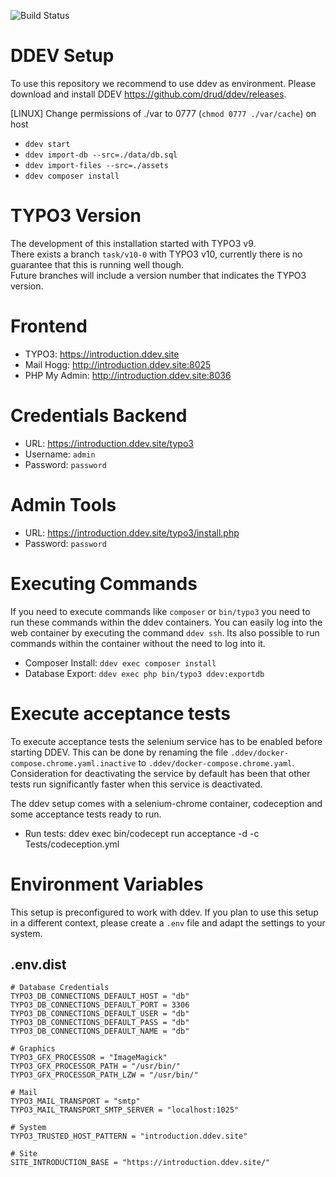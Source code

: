 ![Build Status](https://github.com/TYPO3-Documentation/site-introduction/actions/workflows/tests.yml/badge.svg)


# DDEV Setup

To use this repository we recommend to use ddev as environment. Please download
and install DDEV https://github.com/drud/ddev/releases.

[LINUX] Change permissions of ./var to 0777 (`chmod 0777 ./var/cache`) on host

* `ddev start`
* `ddev import-db --src=./data/db.sql`
* `ddev import-files --src=./assets`
* `ddev composer install`

# TYPO3 Version

The development of this installation started with TYPO3 v9.  
There exists a branch `task/v10-0` with TYPO3 v10, currently there is no guarantee
that this is running well though.  
Future branches will include a version number that indicates the TYPO3 version.

# Frontend

* TYPO3: https://introduction.ddev.site
* Mail Hogg: http://introduction.ddev.site:8025
* PHP My Admin: http://introduction.ddev.site:8036

# Credentials Backend

* URL: https://introduction.ddev.site/typo3
* Username: `admin`
* Password: `password`

# Admin Tools

* URL: https://introduction.ddev.site/typo3/install.php
* Password: `password`

# Executing Commands

If you need to execute commands like `composer` or `bin/typo3` you need to run
these commands within the ddev containers. You can easily log into the web
container by executing the command `ddev ssh`. Its also possible to run commands
within the container without the need to log into it.

* Composer Install: `ddev exec composer install`
* Database Export: `ddev exec php bin/typo3 ddev:exportdb`

# Execute acceptance tests

To execute acceptance tests the selenium service has to be enabled before starting DDEV.
This can be done by renaming the file `.ddev/docker-compose.chrome.yaml.inactive`
to `.ddev/docker-compose.chrome.yaml`.  
Consideration for deactivating the service by default has been that other tests run
significantly faster when this service is deactivated.

The ddev setup comes with a selenium-chrome container, codeception and some
acceptance tests ready to run.

* Run tests: ddev exec bin/codecept run acceptance -d -c Tests/codeception.yml

# Environment Variables

This setup is preconfigured to work with ddev. If you plan to use this setup
in a different context, please create a `.env` file and adapt the settings
to your system.

## .env.dist

```
# Database Credentials
TYPO3_DB_CONNECTIONS_DEFAULT_HOST = "db"
TYPO3_DB_CONNECTIONS_DEFAULT_PORT = 3306
TYPO3_DB_CONNECTIONS_DEFAULT_USER = "db"
TYPO3_DB_CONNECTIONS_DEFAULT_PASS = "db"
TYPO3_DB_CONNECTIONS_DEFAULT_NAME = "db"

# Graphics
TYPO3_GFX_PROCESSOR = "ImageMagick"
TYPO3_GFX_PROCESSOR_PATH = "/usr/bin/"
TYPO3_GFX_PROCESSOR_PATH_LZW = "/usr/bin/"

# Mail
TYPO3_MAIL_TRANSPORT = "smtp"
TYPO3_MAIL_TRANSPORT_SMTP_SERVER = "localhost:1025"

# System
TYPO3_TRUSTED_HOST_PATTERN = "introduction.ddev.site"

# Site
SITE_INTRODUCTION_BASE = "https://introduction.ddev.site/"
```

